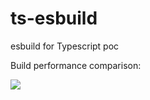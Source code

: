 # ts-esbuild
esbuild for Typescript poc 

Build performance comparison:

![](https://user-images.githubusercontent.com/994409/130351138-7b6b116b-9d11-4e00-acce-21de716d063f.png)

